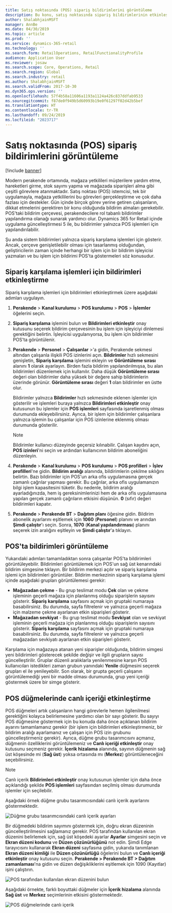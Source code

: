 ```yaml
---
title: Satış noktasında (POS) sipariş bildirimlerini görüntüleme
description: Bu konu, satış noktasında sipariş bildirimlerinin etkinleştirilmesini ve bildirim çerçevesini açıklar.
author: ShalabhjainMSFT
manager: AnnBe
ms.date: 04/30/2019
ms.topic: article
ms.prod: ''
ms.service: dynamics-365-retail
ms.technology: ''
ms.search.form: RetailOperations, RetailFunctionalityProfile
audience: Application User
ms.reviewer: josaw
ms.search.scope: Core, Operations, Retail
ms.search.region: Global
ms.search.industry: retail
ms.author: ShalabhjainMSFT
ms.search.validFrom: 2017-10-30
ms.dyn365.ops.version: ''
ms.openlocfilehash: 57f4b58a11606a1193a1124a426c837ddfab9533
ms.sourcegitcommit: f87de0f949b5d60993b19e0f61297f02d42b5bef
ms.translationtype: HT
ms.contentlocale: tr-TR
ms.lasthandoff: 09/24/2019
ms.locfileid: "2023717"
---
```

# <a name="show-order-notifications-in-the-point-of-sale-pos"></a>Satış noktasında (POS) sipariş bildirimlerini görüntüleme

[!include [banner](includes/banner.md)]

Modern perakende ortamında, mağaza yetkilileri müşterilere yardım etme, hareketleri girme, stok sayımı yapma ve mağazada siparişleri alma gibi çeşitli görevlere atanmaktadır. Satış noktası (POS) istemcisi, tek bir uygulamayla, mağaza yetkililerini bu görevleri gerçekleştirme ve çok daha fazlası için destekler. Gün içinde birçok görev yerine getiren çalışanların, dikkat etmelerini gerektiren bir konu olduğunda bildirim almaları gerekebilir. POS'taki bildirim çerçevesi, perakendecilere rol tabanlı bildirimler yapılandırma olanağı sunarak yardımcı olur. Dynamics 365 for Retail içinde uygulama güncelleştirmesi 5 ile, bu bildirimler yalnızca POS işlemleri için yapılandırılabilir.


Şu anda sistem bildirimleri yalnızca sipariş karşılama işlemleri için gösterir. Ancak, çerçeve genişletilebilir olması için tasarlanmış olduğundan, geliştiricilerin zaman içinde herhangi bir işlem için bir bildirim işleyicisi yazmaları ve bu işlem için bildirimi POS'ta göstermeleri söz konusudur.

## <a name="enable-notifications-for-order-fulfillment-operations"></a>Sipariş karşılama işlemleri için bildirimleri etkinleştirme

Sipariş karşılama işlemleri için bildirimleri etkinleştirmek üzere aşağıdaki adımları uygulayın.

1. **Perakende** &gt; **Kanal kurulumu** &gt; **POS kurulumu** &gt; **POS** &gt; **İşlemler** öğelerini seçin.
2. **Sipariş karşılama** işlemini bulun ve **Bildirimleri etkinleştir** onay kutusunu seçerek bildirim çerçevesinin bu işlem için işleyiciyi dinlemesi gerektiğini belirtin. İşleyicisi uygulanıyorsa, bu işlem için bildirimler POS'ta görüntülenir.
3. **Perakende** &gt; **Personel** &gt; **Çalışanlar** &gt;'a gidin, Perakende sekmesi altından çalışanla ilişkili POS izinlerini açın. **Bildirimler** hızlı sekmesini genişletin, **Sipariş karşılama** işlemini ekleyin ve **Görüntüleme sırası** alanını **1** olarak ayarlayın. Birden fazla bildirim yapılandırılmışsa, bu alan bildirimleri düzenlemek için kullanılır. Daha düşük **Görüntüleme sırası** değeri olan bildirimler daha yüksek bir değere sahip bildirimlerin üzerinde görünür. **Görüntüleme sırası** değeri **1** olan bildirimler en üstte olur.

    Bildirimler yalnızca **Bildirimler** hızlı sekmesinde eklenen işlemler için gösterilir ve işlemleri buraya yalnızca **Bildirimleri etkinleştir** onay kutusunun bu işlemler için **POS işlemleri** sayfasında işaretlenmiş olması durumunda ekleyebilirsiniz. Ayrıca, bir işlem için bildirimler çalışanlara yalnızca işlemin bu çalışanlar için POS izinlerine eklenmiş olması durumunda gösterilir.

    > [!NOTE]
    > Bildirimler kullanıcı düzeyinde geçersiz kılınabilir. Çalışan kaydını açın, **POS izinleri**'ni seçin ve ardından kullanıcının bildirim aboneliğini düzenleyin.

4. **Perakende** &gt; **Kanal kurulumu** &gt; **POS kurulumu** &gt; **POS profilleri** &gt; **İşlev profilleri**'ne gidin. **Bildirim aralığı** alanında, bildirimlerin çekilme sıklığını belirtin. Bazı bildirimler için POS'un arka ofis uygulamasına gerçek zamanlı çağrılar yapması gerekir. Bu çağrılar, arka ofis uygulamanızın bilgi işlem kapasitesini tüketir. Bu nedenle, bildirim aralığı ayarladığınızda, hem iş gereksinimlerinizi hem de arka ofis uygulamasına yapılan gerçek zamanlı çağrıların etkisini düşünün. **0** (sıfır) değeri bildirimleri kapatır.
5. **Perakende** &gt; **Perakende BT** &gt; **Dağıtım planı** öğesine gidin. Bildirim abonelik ayarlarını eşitlemek için **1060** (**Personel**) planını ve arından **Şimdi çalıştır**'ı seçin. Sonra, **1070** (**Kanal yapılandırması**) planını seçerek izin aralığını eşitleyin ve **Şimdi çalıştır**'a tıklayın.

## <a name="view-notifications-in-the-pos"></a>POS'ta bildirimleri görüntüleme

Yukarıdaki adımları tamamladıktan sonra çalışanlar POS'ta bildirimleri görüntüleyebilir. Bildirimleri görüntülemek için POS'un sağ üst kenarındaki bildirim simgesine tıklayın. Bir bildirim merkezi açılır ve sipariş karşılama işlemi için bildirimleri görüntüler. Bildirim merkezinin sipariş karşılama işlemi içinde aşağıdaki grupları görüntülemesi gerekir:

- **Mağazadan çekme** - Bu grup teslimat modu **Çek** olan ve çekme işleminin geçerli mağaza için planlanmış olduğu siparişlerin sayısını gösterir. **Sipariş karşılama** sayfasını açmak için gruptaki numaraya basabilirsiniz. Bu durumda, sayfa filtrelenir ve yalnızca geçerli mağaza için malzeme çekme ayarlanan etkin siparişleri gösterir.
- **Mağazadan sevkiyat** - Bu grup teslimat modu **Sevkiyat** olan ve sevkiyat işleminin geçerli mağaza için planlanmış olduğu siparişlerin sayısını gösterir. **Sipariş karşılama** sayfasını açmak için gruptaki numaraya basabilirsiniz. Bu durumda, sayfa filtrelenir ve yalnızca geçerli mağazadan sevkiyatı ayarlanan etkin siparişleri gösterir.

Karşılama için mağazaya atanan yeni siparişler olduğunda, bildirim simgesi yeni bildirimleri gösterecek şekilde değişir ve ilgili grupların sayısı güncelleştirilir. Gruplar düzenli aralıklarla yenilenmesine karşın POS kullanıcıları istedikleri zaman grubun yanındaki **Yenile** düğmesini seçerek grupları el ile yenileyebilir. Son olarak, bir grupta geçerli çalışanın görüntülemediği yeni bir madde olması durumunda, grup yeni içeriği göstermek üzere bir simge gösterir.

## <a name="enable-live-content-on-pos-buttons"></a>POS düğmelerinde canlı içeriği etkinleştirme

POS düğmeleri artık çalışanların hangi görevlerle hemen ilgilenilmesi gerektiğini kolayca belirlemesine yardımcı olan bir sayı gösterir. Bu sayıyı POS düğmesine göstermek için bu konuda daha önce açıklanan bildirim ayarını tamamlamanız gerekir (bir işlem için bildirimleri etkinleştirmeniz, bir bildirim aralığı ayarlamanız ve çalışan için POS izin grubunu güncelleştirmeniz gerekir). Ayrıca, düğme grubu tasarımcısını açmanız, düğmenin özelliklerini görüntülemeniz ve **Canlı içeriği etkinleştir** onay kutusunu seçmeniz gerekir. **İçerik hizalama** alanında, sayının düğmenin sağ üst köşesinde mi (**Sağ üst**) yoksa ortasında mı (**Merkez**) görüntüleneceğini seçebilirsiniz.

> [!NOTE]
> Canlı içerik **Bildirimleri etkinleştir** onay kutusunun işlemler için daha önce açıklandığı şekilde **POS işlemleri** sayfasından seçilmiş olması durumunda işlemler için seçilebilir.

Aşağıdaki örnek düğme grubu tasarımcısındaki canlı içerik ayarlarını göstermektedir.

![Düğme grubu tasarımcısındaki canlı içerik ayarları](./media/ButtonGridDesigner.png "Düğme grubu tasarımcısındaki canlı içerik ayarları")

Bir düğmedeki bildirim sayımını göstermek için, doğru ekran düzeninin güncelleştirilmesini sağlamanız gerekir. POS tarafından kullanılan ekran düzenini belirlemek için, sağ üst köşedeki ayarlar **Ayarlar** simgesini seçin ve **Ekran düzeni kodunu** ve **Düzen çözünürlüğünü** not edin. Şimdi Edge tarayıcısını kullanarak **Ekran düzeni** sayfasına gidin, yukarıda tanımlanan **Ekran düzeni kimliği** ile **Düzen çözünürlüğü** öğelerini bulun ve **Canlı içeriği etkinleştir** onay kutusunu seçin. **Perakende \> Perakende BT \> Dağıtım zamanlaması**'na gidin ve düzen değişikliklerini eşitlemek için 1090 (Kayıtlar) işini çalıştırın.


![POS tarafından kullanılan ekran düzenini bulun](./media/Choose_screen_layout.png "Ekran düzenini bulun ")

Aşağıdaki örnekte, farklı boyuttaki düğmeler için **İçerik hizalama** alanında **Sağ üst** ve **Merkez** seçimlerinin etkisini göstermektedir.

![POS düğmelerinde canlı içerik](./media/ButtonsWithLiveContent.png "POS düğmelerinde canlı içerik")

